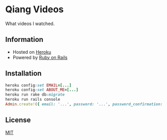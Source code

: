# Qiang Videos

What videos I watched.

## Information

- Hosted on [Heroku](http://qiang-videos.herokuapp.com)
- Powered by [Ruby on Rails](http://rubyonrails.org)

## Installation

```ruby
heroku config:set EMAIL=[...]
heroku config:set ABOUT_ME=[...]
heroku run rake db:migrate
heroku run rails console
Admin.create!({ email: '...', password: '...', password_confirmation: '...' })
```

## License

[MIT](http://opensource.org/licenses/MIT)
